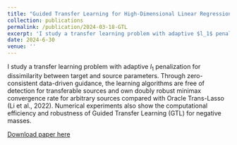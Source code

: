 ```yaml
---
title: "Guided Transfer Learning for High-Dimensional Linear Regression"
collection: publications
permalink: /publication/2024-03-18-GTL
excerpt: 'I study a transfer learning problem with adaptive $l_1$ penalization for dissimilarity between target and source parameters. Through zero-consistent data-driven guidance, the learning algorithms are free of detection for transferable sources and own doubly robust minimax convergence rate for arbitrary sources compared with Oracle Trans-Lasso (Li et al., 2022). Numerical experiments also show the computational efficiency and robustness of Guided Transfer Learning (GTL) for negative masses.'
date: 2024-6-30
venue: ''
---
```

I study a transfer learning problem with adaptive $l_1$ penalization for dissimilarity between target and source parameters. Through zero-consistent data-driven guidance, the learning algorithms are free of detection for transferable sources and own doubly robust minimax convergence rate for arbitrary sources compared with Oracle Trans-Lasso (Li et al., 2022). Numerical experiments also show the computational efficiency and robustness of Guided Transfer Learning (GTL) for negative masses.

[Download paper here](https://jackquu.github.io/JackQu.github.io/files/GTL.pdf)
